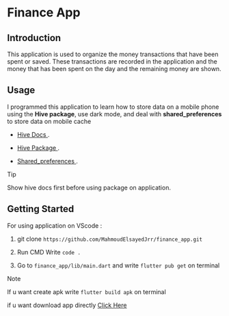 # **Finance App**


## **Introduction**

  This application is used to organize the money transactions that have been spent or saved. These transactions are recorded in the application and the money that has been spent on the day and the remaining money are shown.

## **Usage**

  I programmed this application to learn how to store data on a mobile phone using the __Hive package__, use dark mode, and deal with __shared_preferences__ to store data on mobile cache 

  - [ Hive Docs ](https://docs.hivedb.dev/).
    
  - [ Hive Package ](https://pub.dev/packages/hive_flutter).
    
  - [ Shared_preferences ](https://pub.dev/packages/shared_preferences).

  > [!TIP]
  > Show hive docs first before using package on application.

## **Getting Started**

  For using application on VScode :
  
  1. git clone `https://github.com/MahmoudElsayedJrr/finance_app.git`
      
  2. Run CMD Write `code .` 
      
  3. Go to `finance_app/lib/main.dart` and write `flutter pub get` on terminal

> [!NOTE]
> If u want create apk write `flutter build apk` on terminal  
    
 if u want download app directly [Click Here](https://drive.google.com/file/d/152O3xfuPHo3MMVRf3MAO3phN19Vm6yUy/view?usp=drive_link) 


